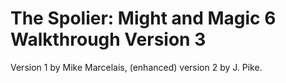 # The Spolier: Might and Magic 6 Walkthrough Version 3

Version 1 by Mike Marcelais, (enhanced) version 2 by J. Pike.